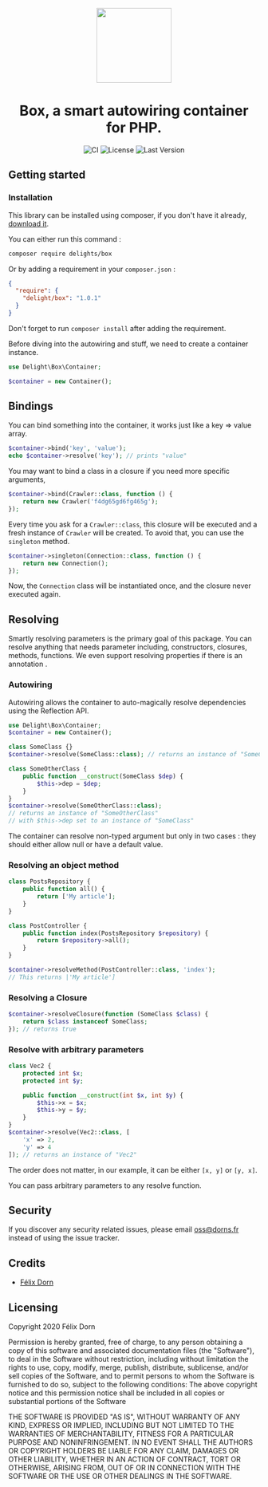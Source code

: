 <p align="center">
    <a href="https://github.com/delightphp/box">
        <img src="https://res.cloudinary.com/dy3jxhiba/image/upload/v1588493084/logo_rx8y5s.svg" width="150" alt="">
    </a>
    <h1 align="center">
        Box, a smart autowiring container for PHP.
    </h1>
    <p align="center">
        <img src="https://github.com/felixdorn/box/workflows/CI/badge.svg?branch=master" alt="CI" />
        <img src="https://img.shields.io/packagist/l/delights/box" alt="License" />
        <img src="https://img.shields.io/packagist/v/delights/box" alt="Last Version" />
    </p>
</p>

## Getting started

### Installation
This library can be installed using composer, if you don't have it already, [download it](https://getcomposer.org/download).

You can either run this command :
```bash
composer require delights/box
```
Or by adding a requirement in your `composer.json` :
```json
{
  "require": {
    "delight/box": "1.0.1"  
  }
}
```
Don't forget to run `composer install` after adding the requirement.

Before diving into the autowiring and stuff, we need to create a container instance.
```php
use Delight\Box\Container;

$container = new Container();
```

## Bindings
You can bind something into the container, it works just like a key => value array.
```php
$container->bind('key', 'value');
echo $container->resolve('key'); // prints "value"
```

You may want to bind a class in a closure if you need more specific arguments,
```php
$container->bind(Crawler::class, function () {
    return new Crawler('f4dg65gd6fg465g');
});
```
Every time you ask for a `Crawler::class`, this closure will be executed and a fresh instance of `Crawler` will be created.
To avoid that, you can use the `singleton` method.

```php
$container->singleton(Connection::class, function () {
    return new Connection();
});
```
Now, the `Connection` class will be instantiated once, and the closure never executed again. 

## Resolving
Smartly resolving parameters is the primary goal of this package. You can resolve anything that needs parameter including, constructors, closures, methods, functions.
We even support resolving properties if there is an annotation .

### Autowiring
Autowiring allows the container to auto-magically resolve dependencies using the Reflection API.

```php
use Delight\Box\Container;
$container = new Container();

class SomeClass {}
$container->resolve(SomeClass::class); // returns an instance of "SomeClass" 

class SomeOtherClass {
    public function __construct(SomeClass $dep) {
        $this->dep = $dep;
    }
}
$container->resolve(SomeOtherClass::class); 
// returns an instance of "SomeOtherClass"
// with $this->dep set to an instance of "SomeClass"
```

The container can resolve non-typed argument but only in two cases : they should either allow null or have a default value.

### Resolving an object method
```php
class PostsRepository {
    public function all() {
        return ['My article'];    
    }
}

class PostController {
    public function index(PostsRepository $repository) {
        return $repository->all();    
    }
}

$container->resolveMethod(PostController::class, 'index');
// This returns |'My article']
```
### Resolving a Closure
```php
$container->resolveClosure(function (SomeClass $class) {
    return $class instanceof SomeClass;
}); // returns true
```

### Resolve with arbitrary parameters
```php
class Vec2 {
    protected int $x;
    protected int $y;

    public function __construct(int $x, int $y) {
        $this->x = $x;
        $this->y = $y;
    }
}
$container->resolve(Vec2::class, [
    'x' => 2,
    'y' => 4
]); // returns an instance of "Vec2" 
```

The order does not matter, in our example, it can be either `[x, y]` or `[y, x]`.

You can pass arbitrary parameters to any resolve function.

## Security 
If you discover any security related issues, please email oss@dorns.fr instead of using the issue tracker.

## Credits
* [Félix Dorn](https://felixdorn.fr)

## Licensing
Copyright 2020 Félix Dorn

Permission is hereby granted, free of charge, to any person obtaining a copy of this software and associated documentation files (the "Software"), to deal in the Software without restriction, including without limitation the rights to use, copy, modify, merge, publish, distribute, sublicense, and/or sell copies of the Software, and to permit persons to whom the Software is furnished to do so, subject to the following conditions:
The above copyright notice and this permission notice shall be included in all copies or substantial portions of the Software

THE SOFTWARE IS PROVIDED "AS IS", WITHOUT WARRANTY OF ANY KIND, EXPRESS OR IMPLIED, INCLUDING BUT NOT LIMITED TO THE WARRANTIES OF MERCHANTABILITY, FITNESS FOR A PARTICULAR PURPOSE AND NONINFRINGEMENT. IN NO EVENT SHALL THE AUTHORS OR COPYRIGHT HOLDERS BE LIABLE FOR ANY CLAIM, DAMAGES OR OTHER LIABILITY, WHETHER IN AN ACTION OF CONTRACT, TORT OR OTHERWISE, ARISING FROM, OUT OF OR IN CONNECTION WITH THE SOFTWARE OR THE USE OR OTHER DEALINGS IN THE SOFTWARE.
